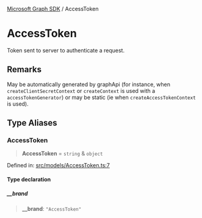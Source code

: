 [Microsoft Graph SDK](README.md) / AccessToken

# AccessToken

Token sent to server to authenticate a request.

## Remarks

May be automatically generated by graphApi (for instance, when `createClientSecretContext` or `createContext` is used with a `accessTokenGenerator`) or may be static (ie when `createAccessTokenContext` is used).

## Type Aliases

### AccessToken

> **AccessToken** = `string` & `object`

Defined in: [src/models/AccessToken.ts:7](https://github.com/Future-Secure-AI/microsoft-graph/blob/main/src/models/AccessToken.ts#L7)

#### Type declaration

##### \_\_brand

> **\_\_brand**: `"AccessToken"`
